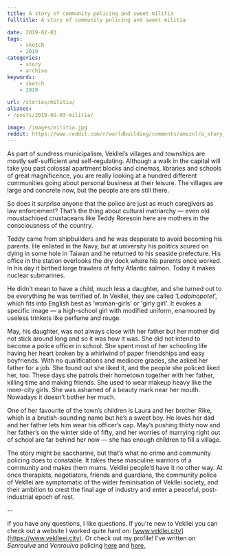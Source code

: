 ```yaml
---
title: A story of community policing and sweet militia
fulltitle: A story of community policing and sweet militia

date: 2019-02-03
tags:
    - sketch
    - 2019
categories:
    - story
    - archive
keywords:
    - sketch
    - 2019

url: /stories/militia/
aliases:
- /posts/2019-02-03-militia/

image: /images/militia.jpg
reddit: https://www.reddit.com/r/worldbuilding/comments/amoznl/a_story_of_community_policing_and_sweet_militia/
---
```

As part of sundress municipalism, Vekllei’s villages and townships are mostly self-sufficient and self-regulating. Although a walk in the capital will take you past colossal apartment blocks and cinemas, libraries and schools of great magnificence, you are really looking at a hundred different communities going about personal business at their leisure. The villages are large and concrete now, but the people are are still there.

So does it surprise anyone that the police are just as much caregivers as law enforcement? That’s the thing about cultural matriarchy — even old moustachioed crustaceans like Teddy Roresoin here are mothers in the consciousness of the country.

Teddy came from shipbuilders and he was desperate to avoid becoming his parents. He enlisted in the Navy, but at university his politics soured on dying in some hole in Taiwan and he returned to his seaside prefecture. His office in the station overlooks the dry dock where his parents once worked. In his day it birthed large trawlers of fatty Atlantic salmon. Today it makes nuclear submarines.

He didn’t mean to have a child, much less a daughter, and she turned out to be everything he was terrified of. In Vekllei, they are called ‘*Lodoinopotet*’, which fits into English best as ‘woman-girls’ or 'girly girl'. It evokes a specific image — a high-school girl with modified uniform, enamoured by useless trinkets like perfume and rouge.

May, his daughter, was not always close with her father but her mother did not stick around long and so it was how it was. She did not intend to become a police officer in school. She spent most of her schooling life having her heart broken by a whirlwind of paper friendships and easy boyfriends. With no qualifications and mediocre grades, she asked her father for a job. She found out she liked it, and the people she policed liked her, too. These days she patrols their hometown together with her father, killing time and making friends. She used to wear makeup heavy like the inner-city girls. She was ashamed of a beauty mark near her mouth. Nowadays it doesn’t bother her much.

One of her favourite of the town’s children is Laura and her brother Rike, which is a brutish-sounding name but he’s a sweet boy. He loves her dad and her father lets him wear his officer’s cap. May’s pushing thirty now and her father’s on the winter side of fifty, and her worries of marrying right out of school are far behind her now — she has enough children to fill a village.

The story might be saccharine, but that’s what no crime and community policing does to constable. It takes these masculine warriors of a community and makes them mums. Vekllei people’d have it no other way. At once therapists, negotiators, friends and guardians, the community police of Vekllei are symptomatic of the wider feminisation of Vekllei society, and their ambition to crest the final age of industry and enter a peaceful, post-industrial epoch of rest.

\--

If you have any questions, I like questions. If you're new to Vekllei you can check out a website I worked quite hard on: [www.vekllei.city](https://www.veklleei.city). Or check out my profile! I've written on *Senrouiva*  and *Venrouiva* policing [here](https://www.reddit.com/r/worldbuilding/comments/99nhx6/the_constabulary/) and [here.](https://www.reddit.com/r/worldbuilding/comments/a7ltvy/the_suburban_constabulary/)
